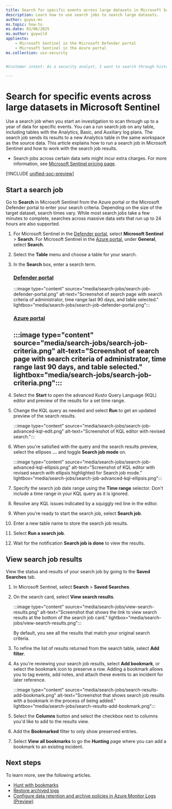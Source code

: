 ```yaml
---
title: Search for specific events across large datasets in Microsoft Sentinel
description: Learn how to use search jobs to search large datasets.
author: guywi-ms
ms.topic: how-to
ms.date: 03/06/2025
ms.author: guywild
appliesto:
    - Microsoft Sentinel in the Microsoft Defender portal
    - Microsoft Sentinel in the Azure portal
ms.collection: usx-security


#Customer intent: As a security analyst, I want to search through historical log data in a specific table so that I can find and analyze specific events.

---
```


# Search for specific events across large datasets in Microsoft Sentinel

Use a search job when you start an investigation to scan through up to a year of data for specific events. You can a run search job on any table, including tables with the Analytics, Basic, and Auxiliary log plans. The search job sends its results to a new Analytics table in the same workspace as the source data. This article explains how to run a search job in Microsoft Sentinel and how to work with the search job results.

- Search jobs across certain data sets might incur extra charges. For more information, see [Microsoft Sentinel pricing page](billing.md).

[!INCLUDE [unified-soc-preview](includes/unified-soc-preview.md)]

## Start a search job

Go to **Search** in Microsoft Sentinel from the Azure portal or the Microsoft Defender portal to enter your search criteria. Depending on the size of the target dataset, search times vary. While most search jobs take a few minutes to complete, searches across massive data sets that run up to 24 hours are also supported. 

1. For Microsoft Sentinel in the [Defender portal](https://security.microsoft.com/), select **Microsoft Sentinel** > **Search**. For Microsoft Sentinel in the [Azure portal](https://portal.azure.com), under **General**, select **Search**.

1. Select the **Table** menu and choose a table for your search.

1. In the **Search** box, enter a search term.

   ### [Defender portal](#tab/defender-portal)
   :::image type="content" source="media/search-jobs/search-job-defender-portal.png" alt-text="Screenshot of search page with search criteria of administrator, time range last 90 days, and table selected." lightbox="media/search-jobs/search-job-defender-portal.png":::
   ### [Azure portal](#tab/azure-portal)
   :::image type="content" source="media/search-jobs/search-job-criteria.png" alt-text="Screenshot of search page with search criteria of administrator, time range last 90 days, and table selected." lightbox="media/search-jobs/search-job-criteria.png":::
   ---

1. Select the **Start**  to open the advanced Kusto Query Language (KQL) editor and preview of the results for a set time range.

1. Change the KQL query as needed and select **Run** to get an updated preview of the search results.

   :::image type="content" source="media/search-jobs/search-job-advanced-kql-edit.png" alt-text="Screenshot of KQL editor with revised search.":::
 
1. When you're satisfied with the query and the search results preview, select the ellipses **...** and toggle  **Search job mode** on.

   :::image type="content" source="media/search-jobs/search-job-advanced-kql-ellipsis.png" alt-text="Screenshot of KQL editor with revised search with ellipsis highlighted for Search job mode." lightbox="media/search-jobs/search-job-advanced-kql-ellipsis.png":::

1. Specify the search job date range using the **Time range** selector. Don't include a time range in your KQL query as it is ignored.

1. Resolve any KQL issues indicated by a squiggly red line in the editor.

1. When you're ready to start the search job, select **Search job**.

1. Enter a new table name to store the search job results.

1. Select **Run a search job**.

1. Wait for the notification **Search job is done** to view the results.

## View search job results

View the status and results of your search job by going to the **Saved Searches** tab.

1. In Microsoft Sentinel, select **Search** > **Saved Searches**.

1. On the search card, select **View search results**.

   :::image type="content" source="media/search-jobs/view-search-results.png" alt-text="Screenshot that shows the link to view search results at the bottom of the search job card." lightbox="media/search-jobs/view-search-results.png":::

   By default, you see all the results that match your original search criteria.

1. To refine the list of results returned from the search table, select **Add filter**.

1. As you're reviewing your search job results, select **Add bookmark**, or select the bookmark icon to preserve a row. Adding a bookmark allows you to tag events, add notes, and attach these events to an incident for later reference.

   :::image type="content" source="media/search-jobs/search-results-add-bookmark.png" alt-text="Screenshot that shows search job results with a bookmark in the process of being added." lightbox="media/search-jobs/search-results-add-bookmark.png":::

1. Select the **Columns** button and select the checkbox next to columns you'd like to add to the results view.

1. Add the **Bookmarked** filter to only show preserved entries.
1. Select **View all bookmarks** to go the **Hunting** page where you can add a bookmark to an existing incident.

## Next steps

To learn more, see the following articles.

- [Hunt with bookmarks](bookmarks.md)
- [Restore archived logs](restore.md)
- [Configure data retention and archive policies in Azure Monitor Logs (Preview)](/azure/azure-monitor/logs/data-retention-configure)
